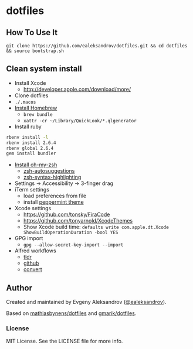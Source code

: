 #	dotfiles

## How To Use It

``` shell
git clone https://github.com/ealeksandrov/dotfiles.git && cd dotfiles && source bootstrap.sh
```

## Clean system install

* Install Xcode
  * http://developer.apple.com/download/more/
* Clone dotfiles
* `./.macos`
* [Install Homebrew](http://brew.sh)
  * `brew bundle`
  * `xattr -cr ~/Library/QuickLook/*.qlgenerator`
* Install ruby
```sh
rbenv install -l
rbenv install 2.6.4
rbenv global 2.6.4
gem install bundler
```
* [Install oh-my-zsh](https://github.com/ohmyzsh/ohmyzsh)
  * [zsh-autosuggestions](https://github.com/zsh-users/zsh-autosuggestions)
  * [zsh-syntax-highlighting](https://github.com/zsh-users/zsh-syntax-highlighting)
* Settings -> Accessibility -> 3-finger drag
* iTerm settings
  * load preferences from file
  * install [peppermint theme](https://github.com/dotzero/iTerm-2-Peppermint)
* Xcode settings
  * https://github.com/tonsky/FiraCode
  * https://github.com/tonyarnold/XcodeThemes
  * Show Xcode build time: `defaults write com.apple.dt.Xcode ShowBuildOperationDuration -bool YES`
* GPG import
  * `gpg --allow-secret-key-import --import`
* Alfred workflows
  * [tldr](https://github.com/cs1707/tldr-alfred)
  * [github](https://github.com/gharlan/alfred-github-workflow)
  * [convert](https://github.com/deanishe/alfred-convert)

## Author

Created and maintained by Evgeny Aleksandrov ([@ealeksandrov](http://twitter.com/ealeksandrov)).

Based on [mathiasbynens/dotfiles](https://github.com/mathiasbynens/dotfiles) and [gmarik/dotfiles](https://github.com/gmarik/dotfiles).

### License

MIT License. See the LICENSE file for more info.
